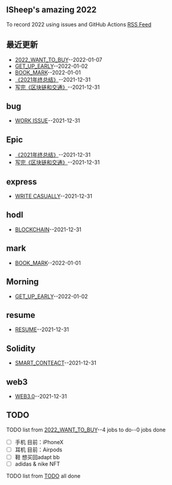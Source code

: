 ## ISheep's amazing 2022
To record 2022 using issues and GitHub Actions
[RSS Feed](https://raw.githubusercontent.com/linziyang1106/2022/main/feed.xml)
## 最近更新
- [2022_WANT_TO_BUY](https://github.com/linziyang1106/2022/issues/14)--2022-01-07
- [GET_UP_EARLY](https://github.com/linziyang1106/2022/issues/12)--2022-01-02
- [BOOK_MARK](https://github.com/linziyang1106/2022/issues/11)--2022-01-01
- [《2021年终总结》](https://github.com/linziyang1106/2022/issues/10)--2021-12-31
- [写完《区块链和交通》](https://github.com/linziyang1106/2022/issues/8)--2021-12-31
## bug
- [WORK ISSUE](https://github.com/linziyang1106/2022/issues/2)--2021-12-31
## Epic
- [《2021年终总结》](https://github.com/linziyang1106/2022/issues/10)--2021-12-31
- [写完《区块链和交通》](https://github.com/linziyang1106/2022/issues/8)--2021-12-31
## express
- [WRITE CASUALLY](https://github.com/linziyang1106/2022/issues/3)--2021-12-31
## hodl
- [BLOCKCHAIN](https://github.com/linziyang1106/2022/issues/5)--2021-12-31
## mark
- [BOOK_MARK](https://github.com/linziyang1106/2022/issues/11)--2022-01-01
## Morning
- [GET_UP_EARLY](https://github.com/linziyang1106/2022/issues/12)--2022-01-02
## resume
- [RESUME](https://github.com/linziyang1106/2022/issues/4)--2021-12-31
## Solidity
- [SMART_CONTEACT](https://github.com/linziyang1106/2022/issues/7)--2021-12-31
## web3
- [WEB3.0](https://github.com/linziyang1106/2022/issues/6)--2021-12-31
## TODO
TODO list from [2022_WANT_TO_BUY](https://github.com/linziyang1106/2022/issues/14)--4 jobs to do--0 jobs done
- [ ] 手机 目前：iPhoneX
- [ ] 耳机 目前：Airpods
- [ ] 鞋 想买回adapt bb 
- [ ] adidas & nike NFT

TODO list from [TODO](https://github.com/linziyang1106/2022/issues/1) all done

